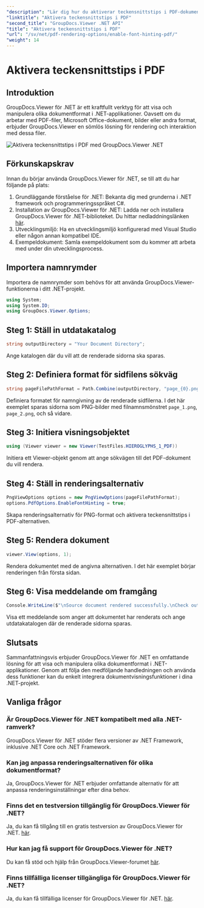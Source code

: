 ```yaml
---
"description": "Lär dig hur du aktiverar teckensnittstips i PDF-dokument med GroupDocs.Viewer för .NET. Följ vår steg-för-steg-handledning för sömlös integration."
"linktitle": "Aktivera teckensnittstips i PDF"
"second_title": "GroupDocs.Viewer .NET API"
"title": "Aktivera teckensnittstips i PDF"
"url": "/sv/net/pdf-rendering-options/enable-font-hinting-pdf/"
"weight": 14
---
```


# Aktivera teckensnittstips i PDF

## Introduktion
GroupDocs.Viewer för .NET är ett kraftfullt verktyg för att visa och manipulera olika dokumentformat i .NET-applikationer. Oavsett om du arbetar med PDF-filer, Microsoft Office-dokument, bilder eller andra format, erbjuder GroupDocs.Viewer en sömlös lösning för rendering och interaktion med dessa filer.

![Aktivera teckensnittstips i PDF med GroupDocs.Viewer .NET](/viewer/pdf-rendering-options/enable-font-hinting-in-pdf.png)

## Förkunskapskrav
Innan du börjar använda GroupDocs.Viewer för .NET, se till att du har följande på plats:
1. Grundläggande förståelse för .NET: Bekanta dig med grunderna i .NET framework och programmeringsspråket C#.
2. Installation av GroupDocs.Viewer för .NET: Ladda ner och installera GroupDocs.Viewer för .NET-biblioteket. Du hittar nedladdningslänken [här](https://releases.groupdocs.com/viewer/net/).
3. Utvecklingsmiljö: Ha en utvecklingsmiljö konfigurerad med Visual Studio eller någon annan kompatibel IDE.
4. Exempeldokument: Samla exempeldokument som du kommer att arbeta med under din utvecklingsprocess.

## Importera namnrymder
Importera de namnrymder som behövs för att använda GroupDocs.Viewer-funktionerna i ditt .NET-projekt.

```csharp
using System;
using System.IO;
using GroupDocs.Viewer.Options;
```
## Steg 1: Ställ in utdatakatalog
```csharp
string outputDirectory = "Your Document Directory";
```
Ange katalogen där du vill att de renderade sidorna ska sparas.
## Steg 2: Definiera format för sidfilens sökväg
```csharp
string pageFilePathFormat = Path.Combine(outputDirectory, "page_{0}.png");
```
Definiera formatet för namngivning av de renderade sidfilerna. I det här exemplet sparas sidorna som PNG-bilder med filnamnsmönstret `page_1.png`, `page_2.png`, och så vidare.
## Steg 3: Initiera visningsobjektet
```csharp
using (Viewer viewer = new Viewer(TestFiles.HIEROGLYPHS_1_PDF))
```
Initiera ett Viewer-objekt genom att ange sökvägen till det PDF-dokument du vill rendera.
## Steg 4: Ställ in renderingsalternativ
```csharp
PngViewOptions options = new PngViewOptions(pageFilePathFormat);
options.PdfOptions.EnableFontHinting = true;
```
Skapa renderingsalternativ för PNG-format och aktivera teckensnittstips i PDF-alternativen.
## Steg 5: Rendera dokument
```csharp
viewer.View(options, 1);
```
Rendera dokumentet med de angivna alternativen. I det här exemplet börjar renderingen från första sidan.
## Steg 6: Visa meddelande om framgång
```csharp
Console.WriteLine($"\nSource document rendered successfully.\nCheck output in {outputDirectory}.");
```
Visa ett meddelande som anger att dokumentet har renderats och ange utdatakatalogen där de renderade sidorna sparas.

## Slutsats
Sammanfattningsvis erbjuder GroupDocs.Viewer för .NET en omfattande lösning för att visa och manipulera olika dokumentformat i .NET-applikationer. Genom att följa den medföljande handledningen och använda dess funktioner kan du enkelt integrera dokumentvisningsfunktioner i dina .NET-projekt.
## Vanliga frågor
### Är GroupDocs.Viewer för .NET kompatibelt med alla .NET-ramverk?
GroupDocs.Viewer för .NET stöder flera versioner av .NET Framework, inklusive .NET Core och .NET Framework.
### Kan jag anpassa renderingsalternativen för olika dokumentformat?
Ja, GroupDocs.Viewer för .NET erbjuder omfattande alternativ för att anpassa renderingsinställningar efter dina behov.
### Finns det en testversion tillgänglig för GroupDocs.Viewer för .NET?
Ja, du kan få tillgång till en gratis testversion av GroupDocs.Viewer för .NET. [här](https://releases.groupdocs.com/).
### Hur kan jag få support för GroupDocs.Viewer för .NET?
Du kan få stöd och hjälp från GroupDocs.Viewer-forumet [här](https://forum.groupdocs.com/c/viewer/9).
### Finns tillfälliga licenser tillgängliga för GroupDocs.Viewer för .NET?
Ja, du kan få tillfälliga licenser för GroupDocs.Viewer för .NET. [här](https://purchase.groupdocs.com/temporary-license/).